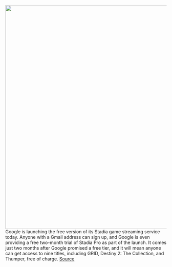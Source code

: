 <img src='https://cdn.vox-cdn.com/thumbor/CAmtvRm-cO06QpJM0RRZq3kQy-4=/0x0:1475x983/1200x800/filters:focal(620x374:856x610)/cdn.vox-cdn.com/uploads/chorus_image/image/66622983/stadia.0.jpg' width='700px' /><br/>
Google is launching the free version of its Stadia game streaming service today. Anyone with a Gmail address can sign up, and Google is even providing a free two-month trial of Stadia Pro as part of the launch. It comes just two months after Google promised a free tier, and it will mean anyone can get access to nine titles, including GRID, Destiny 2: The Collection, and Thumper, free of charge.
<a href='https://www.theverge.com/2020/4/8/21213679/google-stadia-free-pro-trial-launch-price-features'> Source <a/>